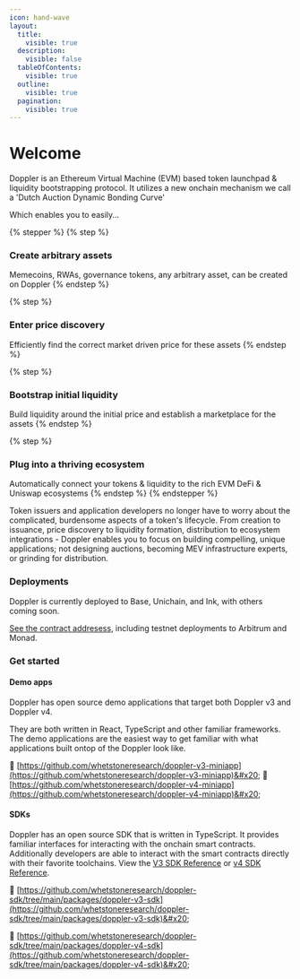 ```yaml
---
icon: hand-wave
layout:
  title:
    visible: true
  description:
    visible: false
  tableOfContents:
    visible: true
  outline:
    visible: true
  pagination:
    visible: true
---
```


# Welcome



Doppler is an Ethereum Virtual Machine (EVM) based token launchpad & liquidity bootstrapping protocol. It utilizes a new onchain mechanism we call a 'Dutch Auction Dynamic Bonding Curve'&#x20;

Which enables you to easily...



{% stepper %}
{% step %}
### Create arbitrary assets

Memecoins, RWAs, governance tokens, any arbitrary asset, can be created on Doppler
{% endstep %}

{% step %}
### Enter price discovery

Efficiently find the correct market driven price for these assets
{% endstep %}

{% step %}
### Bootstrap initial liquidity

Build liquidity around the initial price and establish a marketplace for the assets
{% endstep %}

{% step %}
### Plug into a thriving ecosystem

Automatically connect your tokens & liquidity to the rich EVM DeFi & Uniswap ecosystems
{% endstep %}
{% endstepper %}

Token issuers and application developers no longer have to worry about the complicated, burdensome aspects of a token's lifecycle. From creation to issuance, price discovery to liquidity formation, distribution to ecosystem integrations - Doppler enables you to focus on building compelling, unique applications; not designing auctions, becoming MEV infrastructure experts, or grinding for distribution.

### Deployments

Doppler is currently deployed to Base, Unichain, and Ink, with others coming soon.&#x20;

[See the contract addresess](resources/contract-addresses.md), including testnet deployments to Arbitrum and Monad.&#x20;

### Get started

#### Demo apps

Doppler has open source demo applications that target both Doppler v3 and Doppler v4.&#x20;

They are both written in React, TypeScript and other familiar frameworks. The demo applications are the easiest way to get familiar with what applications built ontop of the Doppler look like.&#x20;

:link: [https://github.com/whetstoneresearch/doppler-v3-miniapp](https://github.com/whetstoneresearch/doppler-v3-miniapp)&#x20;
:link: [https://github.com/whetstoneresearch/doppler-v4-miniapp](https://github.com/whetstoneresearch/doppler-v4-miniapp)&#x20;

#### SDKs

Doppler has an open source SDK that is written in TypeScript. It provides familiar interfaces for interacting with the onchain smart contracts. Additionally developers are able to interact with the smart contracts directly with their favorite toolchains. View the [V3 SDK Reference](https://docs.doppler.lol/doppler-v3-sdk-reference/factory) or [v4 SDK Reference](https://docs.doppler.lol/doppler-v4-sdk-reference/factory).

:link: [https://github.com/whetstoneresearch/doppler-sdk/tree/main/packages/doppler-v3-sdk](https://github.com/whetstoneresearch/doppler-sdk/tree/main/packages/doppler-v3-sdk)&#x20;

:link: [https://github.com/whetstoneresearch/doppler-sdk/tree/main/packages/doppler-v4-sdk](https://github.com/whetstoneresearch/doppler-sdk/tree/main/packages/doppler-v4-sdk)&#x20;

